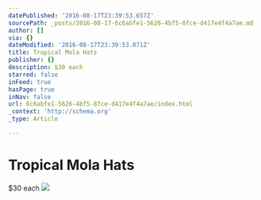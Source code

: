 ```yaml
---
datePublished: '2016-08-17T23:39:53.657Z'
sourcePath: _posts/2016-08-17-6c6abfe1-5626-4bf5-8fce-d417e4f4a7ae.md
author: []
via: {}
dateModified: '2016-08-17T23:39:53.071Z'
title: Tropical Mola Hats
publisher: {}
description: $30 each
starred: false
inFeed: true
hasPage: true
inNav: false
url: 6c6abfe1-5626-4bf5-8fce-d417e4f4a7ae/index.html
_context: 'http://schema.org'
_type: Article

---
```

# Tropical Mola Hats

$30 each
![](https://the-grid-user-content.s3-us-west-2.amazonaws.com/39419368-2745-4772-b7f4-a7e121190c7c.jpg)